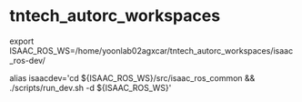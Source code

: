 # tntech_autorc_workspaces

export ISAAC_ROS_WS=/home/yoonlab02agxcar/tntech_autorc_workspaces/isaac_ros-dev/

alias isaacdev='cd ${ISAAC_ROS_WS}/src/isaac_ros_common && ./scripts/run_dev.sh -d ${ISAAC_ROS_WS}'
